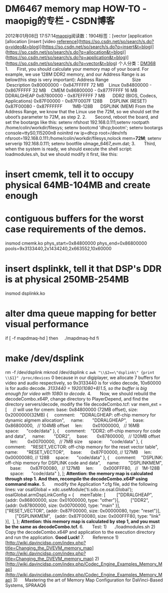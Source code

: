 # DM6467 memory map HOW-TO - maopig的专栏 - CSDN博客
2012年01月08日 17:57:14[maopig](https://me.csdn.net/maopig)阅读数：1904标签：[vector																[application																[allocation																[insert																[video																[reference](https://so.csdn.net/so/search/s.do?q=reference&t=blog)](https://so.csdn.net/so/search/s.do?q=video&t=blog)](https://so.csdn.net/so/search/s.do?q=insert&t=blog)](https://so.csdn.net/so/search/s.do?q=allocation&t=blog)](https://so.csdn.net/so/search/s.do?q=application&t=blog)](https://so.csdn.net/so/search/s.do?q=vector&t=blog)
个人分类：[DM368](https://blog.csdn.net/maopig/article/category/919673)
1.       First, you should calculate your memory map of your board. For example, we use 128M DDR2 memory, and our Address Range is as below(this step is very important):
Address Range                   Size         Description
0x80000000 - 0x847FFFFF 72 MB    Linux
0x84800000 - 0x867FFFFF 32 MB    CMEM
0x86800000 - 0x877FFFFF 16 MB    DDRALGHEAP
0x87800000 - 0x87EFFFFF 7 MB      DDR2 (BIOS, Codecs, Applications)
0x87F00000 - 0x87F0007F 128B      DSPLINK (RESET)
0x87F00080 - 0x87FFFFFF        1MB-128B      DSPLINK (MEM)
From the Address Range, we know that the Linux use the 72M, so we should set the uboot’s parameter to 72M, as step 2.
2.       Second, reboot the board, and set the bootargs like this:
setenv nfshost 192.168.0.111;setenv rootpath /home/colin/workdir/filesys;
setenv bootcmd 'dhcp;bootm';
setenv bootargs console=ttyS0,115200n8 noinitrd rw ip=dhcp root=/dev/nfs nfsroot=192.168.0.111:/home/colin/workdir/filesys,nolock mem=**72M**;
setenv serverip 192.168.0.111;
setenv bootfile uImage_6467_evm.dat;
3.       Third, when the system is ready, we should execute the shell script: loadmodules.sh, but we should modify it first, like this:
# insert cmemk, tell it to occupy physical 64MB-104MB and create enough
# contiguous buffers for the worst case requirements of the demos.
insmod cmemk.ko phys_start=0x84800000 phys_end=0x86800000 pools=9x3133440,2x1434240,2x663552,10x60000
# insert dsplinkk, tell it that DSP's DDR is at physical 250MB-254MB
insmod dsplinkk.ko
# alter dma queue mapping for better visual performance
if [ -f mapdmaq-hd ]
then
    ./mapdmaq-hd
fi
# make /dev/dsplink
rm -f /dev/dsplink
mknod /dev/dsplink c `awk "\\$2==\"dsplink\" {print \\$1}" /proc/devices` 0
because in our digiplayer, we allocate 7 buffers for video and audio respectively, so 9x3133440 is for video decode, 10x60000 is for audio decode.
**3133440 = 1920*(1080+8)*1.5, so the buffer is big enough for video with 1080i to decode.**
4.       Now, we should rebuild the decodeCombo.x64P, change directory to PlayerDepend, and find the directory servers/decode, modify the file decodeCombo.tcf:
var mem_ext = [
    // will use for cmem: base: 0x84800000 (72MB offset), size: 0x2000000(32MB)
{
    comment:    "DDRALGHEAP: off-chip memory for dynamic algmem allocation",
    name:       "DDRALGHEAP",
    base:       0x86800000,   // 104MB offset
    len:        0x01000000,   // 16MB
    space:      "code/data"
},
{
    comment:    "DDR2: off-chip memory for code and data",
    name:       "DDR2",
    base:       0x87800000,   // 120MB offset
    len:        0x00700000,   // 7MB size
    space:      "code/data"
},
{
    comment:    "RESET_VECTOR: off-chip memory for the reset vector table",
    name:       "RESET_VECTOR",
    base:       0x87F00000, // 127MB
    len:        0x00000080, // 128B
    space:      "code/data"
},
{
    comment:    "DSPLINK: off-chip memory for DSPLINK code and data",
    name:       "DSPLINKMEM",
    base:       0x87F00080,   // 127MB
    len:        0x000FFF80,   //   1M-128B
    space:      "code/data"
},
];
**Attention: the memory map is calculated through step 1.**
**And then, recompile the decodeCombo.x64P using command make.**
5.       modify the Application *.cfg file, add the following lines:
var osalGlobal = xdc.useModule('ti.sdo.ce.osal.Global');
osalGlobal.armDspLinkConfig = {
    memTable: [
        ["DDRALGHEAP",   {addr: 0x86800000, size: 0x01000000, type: "other"}],
        ["DDR2",         {addr: 0x87800000, size: 0x00700000, type: "main" }],
        ["RESET_VECTOR", {addr: 0x87F00000, size: 0x00000080, type: "reset"}],
        ["DSPLINKMEM",   {addr: 0x87F00080, size: 0x000FFF80, type: "link" }],
 ],
};
**Attention: this memory map is calculated by step 1, and you must be the same as decodeCombo.tcf.**
6.       Test:
1)      ./loadmodules.sh
2)      Copy the decodeCombo.x64P and application to the execution directory and run the application.
**Good Luck!**
7.       Reference
1)      [http://wiki.davincidsp.com/index.php?title=Changing_the_DVEVM_memory_map](http://wiki.davincidsp.com/index.php?title=Changing_the_DVEVM_memory_map)
2)      [http://wiki.davincidsp.com/index.php/Codec_Engine_Examples_Memory_Map](http://wiki.davincidsp.com/index.php/Codec_Engine_Examples_Memory_Map)
3)      Mastering the art of Memory Map Configuration for DaVinci-Based Systems, SPRAAQ6
            
